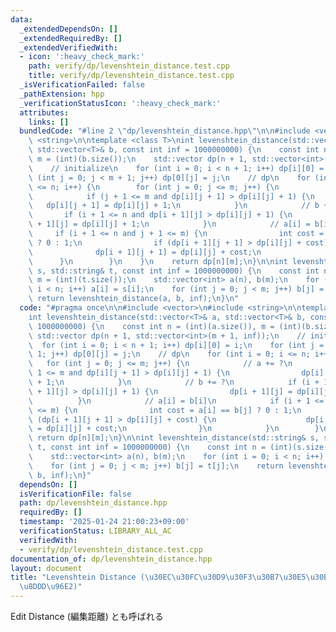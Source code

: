 ```yaml
---
data:
  _extendedDependsOn: []
  _extendedRequiredBy: []
  _extendedVerifiedWith:
  - icon: ':heavy_check_mark:'
    path: verify/dp/levenshtein_distance.test.cpp
    title: verify/dp/levenshtein_distance.test.cpp
  _isVerificationFailed: false
  _pathExtension: hpp
  _verificationStatusIcon: ':heavy_check_mark:'
  attributes:
    links: []
  bundledCode: "#line 2 \"dp/levenshtein_distance.hpp\"\n\n#include <vector>\n#include\
    \ <string>\n\ntemplate <class T>\nint levenshtein_distance(std::vector<T>& a,\
    \ std::vector<T>& b, const int inf = 1000000000) {\n    const int n = (int)(a.size()),\
    \ m = (int)(b.size());\n    std::vector dp(n + 1, std::vector<int>(m + 1, inf));\n\
    \    // initialize\n    for (int i = 0; i < n + 1; i++) dp[i][0] = i;\n    for\
    \ (int j = 0; j < m + 1; j++) dp[0][j] = j;\n    // dp\n    for (int i = 0; i\
    \ <= n; i++) {\n        for (int j = 0; j <= m; j++) {\n            // a += ?\n\
    \            if (j + 1 <= m and dp[i][j + 1] > dp[i][j] + 1) {\n             \
    \   dp[i][j + 1] = dp[i][j] + 1;\n            }\n            // b += ?\n     \
    \       if (i + 1 <= n and dp[i + 1][j] > dp[i][j] + 1) {\n                dp[i\
    \ + 1][j] = dp[i][j] + 1;\n            }\n            // a[i] = b[i]\n       \
    \     if (i + 1 <= n and j + 1 <= m) {\n                int cost = a[i] == b[j]\
    \ ? 0 : 1;\n                if (dp[i + 1][j + 1] > dp[i][j] + cost) {\n      \
    \              dp[i + 1][j + 1] = dp[i][j] + cost;\n                }\n      \
    \      }\n        }\n    }\n    return dp[n][m];\n}\n\nint levenshtein_distance(std::string&\
    \ s, std::string& t, const int inf = 1000000000) {\n    const int n = (int)(s.size()),\
    \ m = (int)(t.size());\n    std::vector<int> a(n), b(m);\n    for (int i = 0;\
    \ i < n; i++) a[i] = s[i];\n    for (int j = 0; j < m; j++) b[j] = t[j];\n   \
    \ return levenshtein_distance(a, b, inf);\n}\n"
  code: "#pragma once\n\n#include <vector>\n#include <string>\n\ntemplate <class T>\n\
    int levenshtein_distance(std::vector<T>& a, std::vector<T>& b, const int inf =\
    \ 1000000000) {\n    const int n = (int)(a.size()), m = (int)(b.size());\n   \
    \ std::vector dp(n + 1, std::vector<int>(m + 1, inf));\n    // initialize\n  \
    \  for (int i = 0; i < n + 1; i++) dp[i][0] = i;\n    for (int j = 0; j < m +\
    \ 1; j++) dp[0][j] = j;\n    // dp\n    for (int i = 0; i <= n; i++) {\n     \
    \   for (int j = 0; j <= m; j++) {\n            // a += ?\n            if (j +\
    \ 1 <= m and dp[i][j + 1] > dp[i][j] + 1) {\n                dp[i][j + 1] = dp[i][j]\
    \ + 1;\n            }\n            // b += ?\n            if (i + 1 <= n and dp[i\
    \ + 1][j] > dp[i][j] + 1) {\n                dp[i + 1][j] = dp[i][j] + 1;\n  \
    \          }\n            // a[i] = b[i]\n            if (i + 1 <= n and j + 1\
    \ <= m) {\n                int cost = a[i] == b[j] ? 0 : 1;\n                if\
    \ (dp[i + 1][j + 1] > dp[i][j] + cost) {\n                    dp[i + 1][j + 1]\
    \ = dp[i][j] + cost;\n                }\n            }\n        }\n    }\n   \
    \ return dp[n][m];\n}\n\nint levenshtein_distance(std::string& s, std::string&\
    \ t, const int inf = 1000000000) {\n    const int n = (int)(s.size()), m = (int)(t.size());\n\
    \    std::vector<int> a(n), b(m);\n    for (int i = 0; i < n; i++) a[i] = s[i];\n\
    \    for (int j = 0; j < m; j++) b[j] = t[j];\n    return levenshtein_distance(a,\
    \ b, inf);\n}"
  dependsOn: []
  isVerificationFile: false
  path: dp/levenshtein_distance.hpp
  requiredBy: []
  timestamp: '2025-01-24 21:00:23+09:00'
  verificationStatus: LIBRARY_ALL_AC
  verifiedWith:
  - verify/dp/levenshtein_distance.test.cpp
documentation_of: dp/levenshtein_distance.hpp
layout: document
title: "Levenshtein Distance (\u30EC\u30FC\u30D9\u30F3\u30B7\u30E5\u30BF\u30A4\u30F3\
  \u8DDD\u96E2)"
---
```


Edit Distance (編集距離) とも呼ばれる
